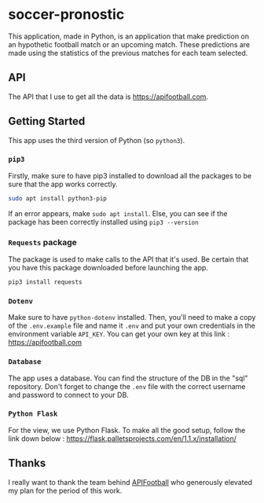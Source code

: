# soccer-pronostic

This application, made in Python, is an application that make prediction on an hypothetic football match or an upcoming match. These predictions are made using the statistics of the previous matches for each team selected. 

## API

The API that I use to get all the data is https://apifootball.com.

## Getting Started

This app uses the third version of Python (so `python3`).

### `pip3`

Firstly, make sure to have pip3 installed to download all the packages to be sure that the app works correctly.
```bash
sudo apt install python3-pip
```
If an error appears, make `sudo apt install`. Else, you can see if the package has been correctly installed using `pip3 --version`

### `Requests` package
The package is used to make calls to the API that it's used. Be certain that you have this package downloaded before launching the app.
```bash
pip3 install requests
```

### `Dotenv`
Make sure to have `python-dotenv` installed. Then, you'll need to make a copy of the `.env.example` file and name it `.env` and put your own credentials in the environment variable `API_KEY`. You can get your own key at this link : https://apifootball.com

### `Database`
The app uses a database. You can find the structure of the DB in the "sql" repository. Don't forget to change the `.env` file with the correct username and password to connect to your DB.

### `Python Flask`
For the view, we use Python Flask. To make all the good setup, follow the link down below :
https://flask.palletsprojects.com/en/1.1.x/installation/

## Thanks
I really want to thank the team behind [APIFootball](https://apifootball.com) who generously elevated my plan for the period of this work.
